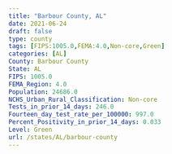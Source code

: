 ```yaml
---
title: "Barbour County, AL"
date: 2021-06-24
draft: false
type: county
tags: [FIPS:1005.0,FEMA:4.0,Non-core,Green]
categories: [AL]
County: Barbour County
State: AL
FIPS: 1005.0
FEMA_Region: 4.0
Population: 24686.0
NCHS_Urban_Rural_Classification: Non-core
Tests_in_prior_14_days: 246.0
Fourteen_day_test_rate_per_100000: 997.0
Percent_Positivity_in_prior_14_days: 0.033
Level: Green
url: /states/AL/barbour-county
---
```



